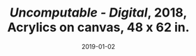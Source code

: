 ---
layout: allprojectdetail
title:  <i>Uncomputable - Digital</i>, 2018, Acrylics on canvas, 48 x 62 in.
date:  2019-01-02
type: image
image: Taeyoon_Choi_Uncomputable_2018_LJK_1c.png
meta:
orientation:
alt-text: "Digital: Black/gray gestures on white ground"
categories: all-paintings

---